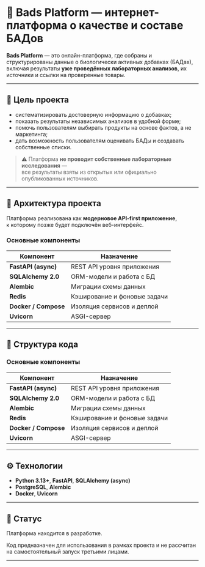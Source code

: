 # 🧬 Bads Platform — интернет-платформа о качестве и составе БАДов

**Bads Platform** — это онлайн-платформа, где собраны и структурированы данные о биологически активных добавках (БАДах),  
включая результаты **уже проведённых лабораторных анализов**, их источники и ссылки на проверенные товары.

---

## 🎯 Цель проекта

- систематизировать достоверную информацию о добавках;
- показать результаты независимых анализов в удобной форме;
- помочь пользователям выбирать продукты на основе фактов, а не маркетинга;
- дать возможность пользователям оценивать БАДы и создавать собственные списки.

> ⚠️ Платформа **не проводит собственные лабораторные исследования** —  
> все результаты взяты из открытых или официально опубликованных источников.

---

## 🧩 Архитектура проекта

Платформа реализована как **модерновое API-first приложение**,  
к которому позже будет подключён веб-интерфейс.


### Основные компоненты

| Компонент            | Назначение                   |
|----------------------|------------------------------|
| **FastAPI (async)**  | REST API уровня приложения   |
| **SQLAlchemy 2.0**   | ORM-модели и работа с БД     |
| **Alembic**          | Миграции схемы данных        |
| **Redis**            | Кэширование и фоновые задачи |
| **Docker / Compose** | Изоляция сервисов и деплой   |
| **Uvicorn**          | ASGI-сервер                  |

---

## 📂 Структура кода
### Основные компоненты

| Компонент            | Назначение                   |
|----------------------|------------------------------|
| **FastAPI (async)**  | REST API уровня приложения   |
| **SQLAlchemy 2.0**   | ORM-модели и работа с БД     |
| **Alembic**          | Миграции схемы данных        |
| **Redis**            | Кэширование и фоновые задачи |
| **Docker / Compose** | Изоляция сервисов и деплой   |
| **Uvicorn**          | ASGI-сервер                  |

---

## ⚙️ Технологии

- **Python 3.13+**, **FastAPI**, **SQLAlchemy (async)**  
- **PostgreSQL**, **Alembic**  
- **Docker**, **Uvicorn**

---

## 📜 Статус

Платформа находится в разработке.  

Код предназначен для использования в рамках проекта и не рассчитан на самостоятельный запуск третьими лицами.

---